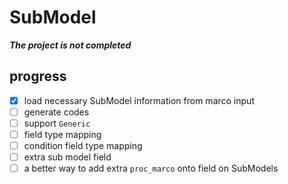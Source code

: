 # SubModel

**_The project is not completed_**

## progress

- [x] load necessary SubModel information from marco input
- [ ] generate codes
- [ ] support `Generic`
- [ ] field type mapping
- [ ] condition field type mapping
- [ ] extra sub model field
- [ ] a better way to add extra `proc_marco` onto field on SubModels
